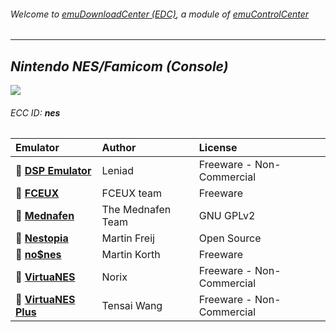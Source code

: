 ###### Welcome to [emuDownloadCenter (EDC)](https://github.com/PhoenixInteractiveNL/emuDownloadCenter/wiki/), a module of [emuControlCenter](https://github.com/PhoenixInteractiveNL/emuControlCenter/wiki/)
***
## _Nintendo NES/Famicom (Console)_
![](https://raw.githubusercontent.com/wiki/PhoenixInteractiveNL/emuDownloadCenter/images_platform/ecc_nes_teaser.png)
###### ECC ID: **nes**

| Emulator   | Author      | License     |
|:-----------|:------------|:------------|
| :file_folder: [**DSP Emulator**](https://github.com/PhoenixInteractiveNL/emuDownloadCenter/wiki/Emulator-dsp#menu) | Leniad | Freeware - Non-Commercial |
| :file_folder: [**FCEUX**](https://github.com/PhoenixInteractiveNL/emuDownloadCenter/wiki/Emulator-fceux#menu) | FCEUX team | Freeware |
| :file_folder: [**Mednafen**](https://github.com/PhoenixInteractiveNL/emuDownloadCenter/wiki/Emulator-mednafen#menu) | The Mednafen Team | GNU GPLv2 |
| :file_folder: [**Nestopia**](https://github.com/PhoenixInteractiveNL/emuDownloadCenter/wiki/Emulator-nestopia#menu) | Martin Freij | Open Source |
| :file_folder: [**no$nes**](https://github.com/PhoenixInteractiveNL/emuDownloadCenter/wiki/Emulator-nones#menu) | Martin Korth | Freeware |
| :file_folder: [**VirtuaNES**](https://github.com/PhoenixInteractiveNL/emuDownloadCenter/wiki/Emulator-virtuanes#menu) | Norix | Freeware - Non-Commercial |
| :file_folder: [**VirtuaNES Plus**](https://github.com/PhoenixInteractiveNL/emuDownloadCenter/wiki/Emulator-virtuanesplus#menu) | Tensai Wang | Freeware - Non-Commercial |
